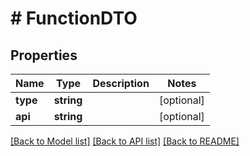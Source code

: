 # # FunctionDTO

## Properties

Name | Type | Description | Notes
------------ | ------------- | ------------- | -------------
**type** | **string** |  | [optional]
**api** | **string** |  | [optional]

[[Back to Model list]](../../README.md#models) [[Back to API list]](../../README.md#endpoints) [[Back to README]](../../README.md)
